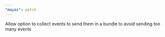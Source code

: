 ```yaml
---
"mayai": patch
---
```


Allow option to collect events to send them in a bundle to avoid sending too many events
